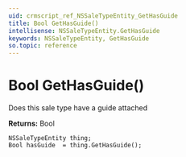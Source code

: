 ```yaml
---
uid: crmscript_ref_NSSaleTypeEntity_GetHasGuide
title: Bool GetHasGuide()
intellisense: NSSaleTypeEntity.GetHasGuide
keywords: NSSaleTypeEntity, GetHasGuide
so.topic: reference
---
```


# Bool GetHasGuide()

Does this sale type have a guide attached

**Returns:** Bool

```crmscript
NSSaleTypeEntity thing;
Bool hasGuide  = thing.GetHasGuide();
```

